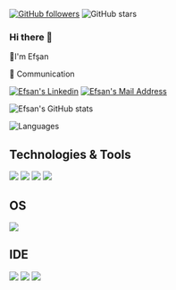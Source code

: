 [![GitHub followers](https://img.shields.io/github/followers/EfsanNart?style=social)](https://github.com/EfsanNart?tab=followers)
![GitHub stars](https://img.shields.io/github/stars/EfsanNart?style=social)




### Hi there 👋


 :handshake:I'm Efşan
 
:fax: Communication
 

 <a href="[https://www.linkedin.com/in/ef%C5%9Fan-nart-7441991b7](https://www.linkedin.com/in/efsannart/)" target="_blank" rel="nofollow"><img alt="Efsan's Linkedin" src="https://img.shields.io/badge/LinkedIn-black?style=for-the-badge&logo=linkedin&logoColor=white" /></a>
<a href="mailto:efsannart@gmail.com" target="_blank" rel="nofollow"><img alt="Efsan's Mail Address" src="https://img.shields.io/badge/Gmail-black?style=for-the-badge&logo=gmail&logoColor=white" /></a>



![Efsan's GitHub stats](https://github-readme-stats.vercel.app/api?username=EfsanNart&show_icons=true&theme=default)
 
 
 ![Languages](https://github-readme-stats.vercel.app/api/top-langs/?username=EfsanNart&layout=compact&theme=light)




## Technologies & Tools 
<img src="https://img.shields.io/badge/C%23-black?style=for-the-badge&logo=c-sharp&logoColor=white"></img>
<img src="https://img.shields.io/badge/Microsoft_SQL_Server-black?style=for-the-badge&logo=microsoft-sql-server&logoColor=white"></img>
<img src="https://img.shields.io/badge/Java-black?style=for-the-badge&logo=Java&logoColor=white"></img>
<img src="https://img.shields.io/badge/JavaScript-black?style=for-the-badge&logo=javascript&logoColor=F7DF1E"></img>


## OS
<img src="https://img.shields.io/badge/Windows-black?style=for-the-badge&logo=windows&logoColor=white"></img>


## IDE
<img src="https://img.shields.io/badge/Visual_Studio_2019-black?style=for-the-badge&logo=visual%20studio&logoColor=white"></img>
<img src="https://img.shields.io/badge/Visual_Studio_Code-black?style=for-the-badge&logo=visual%20studio%20code&logoColor=white"></img>
<img src="https://img.shields.io/badge/Eclipse-black?style=for-the-badge&logo=eclipse&logoColor=white"></img>
